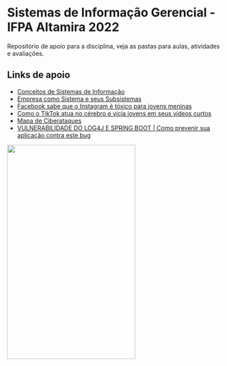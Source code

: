 # Sistemas de Informação Gerencial - IFPA Altamira 2022

Repositório de apoio para a disciplina, veja as pastas para aulas, atividades e avaliações.

## Links de apoio

* [Conceitos de Sistemas de Informação](https://edisciplinas.usp.br/pluginfile.php/3056386/mod_resource/content/1/Aula%2002%20-%20Conceitos%20SI.pdf)
* [Empresa como Sistema e seus Subsistemas](http://www.ic.uff.br/~ccaetano/aulas/SIC_Aula_2_Empresa_como_sistema_e_seus_subsistemas.pdf)
* [Facebook sabe que o Instagram é tóxico para jovens meninas](https://noticias.r7.com/tecnologia-e-ciencia/facebook-sabe-que-o-instagram-e-toxico-para-jovens-meninas-16092021)
* [Como o TikTok atua no cérebro e vicia jovens em seus vídeos curtos](https://exame.com/ciencia/como-o-tiktok-atua-no-cerebro-de-jovens-com-videos-curtos-e-personalizados/)
* [Mapa de Ciberataques](https://cybermap.kaspersky.com/pt)
* [VULNERABILIDADE DO LOG4J E SPRING BOOT | Como prevenir sua aplicação contra este bug](https://www.youtube.com/watch?v=KRmTzSzDE_A)

<img width="300" height="500" src="https://1.bp.blogspot.com/-7ChRMPuqTJ4/Wlzz0_fh1AI/AAAAAAABa1w/zTMU3NcxrpY3JVtaUE4ui39h3HHiMrJ2gCLcBGAs/s1600/propaganda-antiga-companhia-telefonica-brasileira-1955.png" />